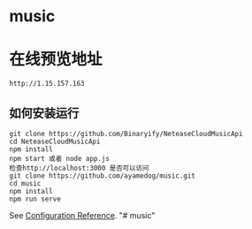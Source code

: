 # music
# 在线预览地址
```
http://1.15.157.163
```
## 如何安装运行
```
git clone https://github.com/Binaryify/NeteaseCloudMusicApi
cd NeteaseCloudMusicApi
npm install
npm start 或者 node app.js
检查http://localhost:3000 是否可以访问
git clone https://github.com/ayamedog/music.git
cd music
npm install
npm run serve
```

See [Configuration Reference](https://cli.vuejs.org/config/).
"# music" 
